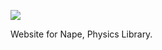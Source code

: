![](https://github.com/deltaluca/www.napephys.com/blob/gh-pages/assets/nape.png?raw=true)

Website for Nape, Physics Library.

